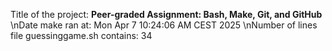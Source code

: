 Title of the project: __Peer-graded Assignment: Bash, Make, Git, and GitHub__
\nDate make ran at:
Mon Apr  7 10:24:06 AM CEST 2025
\nNumber of lines file guessinggame.sh contains:
34
